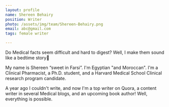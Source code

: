 ```yaml
---
layout: profile
name: Shereen Behairy
position: Writer
photo: /assets/img/team/Shereen-Behairy.png
email: abc@gmail.com
tags: female writer

---
```

Do Medical facts seem difficult and hard to digest? Well, I make them sound like a bedtime story🙂

My name is Shereen “sweet in Farsi”. I'm Egyptian "and Moroccan". I'm a Clinical Pharmacist, a Ph.D. student, and a Harvard Medical School Clinical research program candidate.

A year ago I couldn't write, and now I'm a top writer on Quora, a content writer in several Medical blogs, and an upcoming book author! Well, everything is possible.



